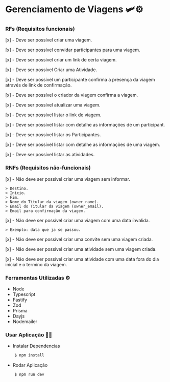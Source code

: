 # Gerenciamento de Viagens 🛩️⚙️

### RFs (Requisitos funcionais)

[x] - Deve ser possível criar uma viagem.

[x] - Deve ser possível convidar participantes para uma viagem.

[x] - Deve ser possível criar um link de certa viagem.

[x] - Deve ser possível Criar uma Atividade.

[x] - Deve ser possível um participante confirma a presença da viagem através de link de confirmação.

[x] - Deve ser possível o criador da viagem confirma a viagem.

[x] - Deve ser possível atualizar uma viagem.

[x] - Deve ser possível listar o link de viagem.

[x] - Deve ser possível listar com detalhe as informações de um participant.

[x] - Deve ser possível listar os Participantes.

[x] - Deve ser possível listar com detalhe as informações de uma viagem.

[x] - Deve ser possível listar as atividades.

### RNFs (Requisitos não-funcionais)

[x] - Não deve ser possível criar uma viagem sem informar. 

    > Destino.
    > Inicio.
    > Fim.
    > Nome do Titular da viagem (owner_name).
    > Email do Titular da viagem (owner_email).
    > Email para confirmação da viagem.

[x] - Não deve ser possível criar uma viagem com uma data ínvalida.
    
    > Exemplo: data que ja se passou.

[x] - Não deve ser possível criar uma convite sem uma viagem criada.

[x] - Não deve ser possível criar uma atividade sem uma viagem criada.

[x] - Não deve ser possível criar uma atividade com uma data fora do dia inicial e o termino da viagem.


### Ferramentas Utilizadas ⚙️

- Node
- Typescript
- Fastify
- Zod
- Prisma
- Dayjs
- Nodemailer

### Usar Aplicação 🚀🔥

- Instalar Dependencias

````bash
    $ npm install
````

- Rodar Aplicação

````bash
    $ npm run dev
````
